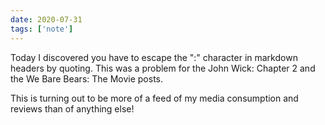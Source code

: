 ```yaml
---
date: 2020-07-31
tags: ['note']
---
```


Today I discovered you have to escape the ":" character in markdown headers by quoting.
This was a problem for the John Wick: Chapter 2 and the We Bare Bears: The Movie posts.

This is turning out to be more of a feed of my media consumption and reviews than of anything else!
